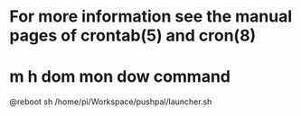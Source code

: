 # For more information see the manual pages of crontab(5) and cron(8)
# 
# m h  dom mon dow   command
@reboot sh /home/pi/Workspace/pushpal/launcher.sh

